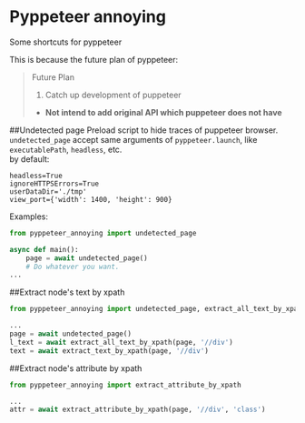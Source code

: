 # Pyppeteer annoying
Some shortcuts for pyppeteer

This is because the future plan of pyppeteer:
>Future Plan<br>
> 1. Catch up development of puppeteer<br>
> * **Not intend to add original API which puppeteer does not have**
>

##Undetected page
Preload script to hide traces of puppeteer browser.<br>
`undetected_page` accept same arguments of `pyppeteer.launch`, like `executablePath`, `headless`, etc.<br>
by default:
```
headless=True
ignoreHTTPSErrors=True
userDataDir='./tmp'
view_port={'width': 1400, 'height': 900}
```
Examples:
```python
from pyppeteer_annoying import undetected_page

async def main():
    page = await undetected_page()
    # Do whatever you want.
...
```

##Extract node's text by xpath
```python
from pyppeteer_annoying import undetected_page, extract_all_text_by_xpath, extract_text_by_xpath

...
page = await undetected_page()
l_text = await extract_all_text_by_xpath(page, '//div')
text = await extract_text_by_xpath(page, '//div')
```

##Extract node's attribute by xpath
```python
from pyppeteer_annoying import extract_attribute_by_xpath

...
attr = await extract_attribute_by_xpath(page, '//div', 'class')

```